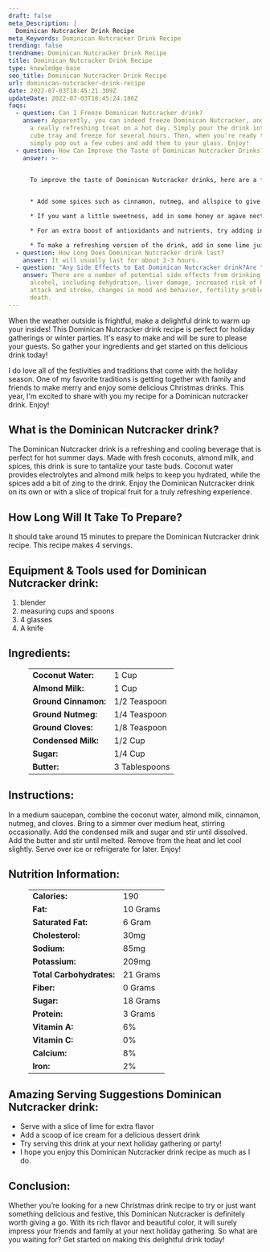 ```yaml
---
draft: false
meta_Description: |
  Dominican Nutcracker Drink Recipe
meta_Keywords: Dominican Nutcracker Drink Recipe
trending: false
trendname: Dominican Nutcracker Drink Recipe
title: Dominican Nutcracker Drink Recipe
type: knowledge-base
seo_title: Dominican Nutcracker Drink Recipe
url: dominican-nutcracker-drink-recipe
date: 2022-07-03T18:45:21.309Z
updateDate: 2022-07-03T18:45:24.186Z
faqs:
  - question: Can I Freeze Dominican Nutcracker drink?
    answer: Apparently, you can indeed freeze Dominican Nutcracker, and it makes for
      a really refreshing treat on a hot day. Simply pour the drink into an ice
      cube tray and freeze for several hours. Then, when you're ready to enjoy,
      simply pop out a few cubes and add them to your glass. Enjoy!
  - question: How Can Improve the Taste of Dominican Nutcracker Drinks?
    answer: >-
      

      To improve the taste of Dominican Nutcracker drinks, here are a few tips: 


      * Add some spices such as cinnamon, nutmeg, and allspice to give the drink a warm and inviting flavor.

      * If you want a little sweetness, add in some honey or agave nectar.

      * For an extra boost of antioxidants and nutrients, try adding in a handful of fresh berries.

      * To make a refreshing version of the drink, add in some lime juice or mint leaves. Cheers!
  - question: How Long Does Dominican Nutcracker drink last?
    answer: It will usually last for about 2-3 hours.
  - question: "Any Side Effects to Eat Dominican Nutcracker drink?Are "
    answer: There are a number of potential side effects from drinking too much
      alcohol, including dehydration, liver damage, increased risk of heart
      attack and stroke, changes in mood and behavior, fertility problems, and
      death.
---
```

When the weather outside is frightful, make a delightful drink to warm up your insides! This Dominican Nutcracker drink recipe is perfect for holiday gatherings or winter parties. It's easy to make and will be sure to please your guests. So gather your ingredients and get started on this delicious drink today!

I do love all of the festivities and traditions that come with the holiday season. One of my favorite traditions is getting together with family and friends to make merry and enjoy some delicious Christmas drinks. This year, I'm excited to share with you my recipe for a Dominican nutcracker drink. Enjoy!

## **What is the Dominican Nutcracker drink?**

The Dominican Nutcracker drink is a refreshing and cooling beverage that is perfect for hot summer days. Made with fresh coconuts, almond milk, and spices, this drink is sure to tantalize your taste buds. Coconut water provides electrolytes and almond milk helps to keep you hydrated, while the spices add a bit of zing to the drink. Enjoy the Dominican Nutcracker drink on its own or with a slice of tropical fruit for a truly refreshing experience.

## **How Long Will It Take To Prepare?**

It should take around 15 minutes to prepare the Dominican Nutcracker drink recipe. This recipe makes 4 servings. 

## **Equipment & Tools used for Dominican Nutcracker drink:**

1. blender
2. measuring cups and spoons
3. 4 glasses
4. A knife

## **Ingredients:**

<figure class="wp-block-table is-style-stripes">
  <table>
    <tbody>
      <tr>
        <td>
          <strong>Coconut Water:</strong>
        </td>
        <td>1 Cup</td>
      </tr>
      <tr>
        <td>
          <strong>Almond Milk:</strong>
        </td>
        <td>1 Cup</td>
      </tr>
      <tr>
        <td>
          <strong>Ground Cinnamon:</strong>
        </td>
        <td>1/2 Teaspoon</td>
      </tr>
      <tr>
        <td>
          <strong>Ground Nutmeg:</strong>
        </td>
        <td>1/4 Teaspoon</td>
     </tr>
      <tr>
        <td>
          <strong>Ground Cloves:</strong>
        </td>
        <td>1/8 Teaspoon</td>
      </tr>
<tr>
        <td>
          <strong>Condensed Milk:</strong>
        </td>
        <td>1/2 Cup</td>
      </tr>
<tr>
        <td>
          <strong>Sugar:</strong>
        </td>
        <td>1/4 Cup</td>
      </tr>
<tr>
        <td>
          <strong>Butter:</strong>
        </td>
        <td>3 Tablespoons</td>
      </tr>
    </tbody>

  </table>
</figure>

## **Instructions:**

In a medium saucepan, combine the coconut water, almond milk, cinnamon, nutmeg, and cloves. Bring to a simmer over medium heat, stirring occasionally. Add the condensed milk and sugar and stir until dissolved. Add the butter and stir until melted. Remove from the heat and let cool slightly. Serve over ice or refrigerate for later. Enjoy!

## **Nutrition Information:**

<figure class="wp-block-table is-style-stripes">
  <table>
    <tbody>
      <tr>
        <td>
          <strong>Calories:</strong>
        </td>
        <td>190</td>
      </tr>
      <tr>
        <td>
          <strong>Fat:</strong>
        </td>
        <td>10 Grams</td>
      </tr>
      <tr>
        <td>
          <strong>Saturated Fat:</strong>
        </td>
        <td>6 Gram</td>
      </tr>
<tr>
        <td>
          <strong>Cholesterol:</strong>
        </td>
        <td>30mg</td>
     </tr>
<tr>
        <td>
          <strong>Sodium:</strong>
        </td>
        <td>85mg</td>
     </tr>
<tr>
        <td>
          <strong>Potassium:</strong>
        </td>
        <td>209mg</td>
     </tr>
<tr>
        <td>
          <strong>Total Carbohydrates:</strong>
        </td>
        <td>21 Grams</td>
     </tr>
<tr>
        <td>
          <strong>Fiber:</strong>
        </td>
        <td>0 Grams</td>
     </tr>
<tr>
        <td>
          <strong>Sugar:</strong>
        </td>
        <td>18 Grams</td>
     </tr>
<tr>
        <td>
          <strong>Protein:</strong>
        </td>
        <td>3 Grams</td>
     </tr>
<tr>
        <td>
          <strong>Vitamin A:</strong>
        </td>
        <td>6%</td>
     </tr>
<tr>
        <td>
          <strong>Vitamin C:</strong>
        </td>
        <td>0%</td>
     </tr>
<tr>
        <td>
          <strong>Calcium:</strong>
        </td>
        <td>8%</td>
     </tr>
<tr>
        <td>
          <strong>Iron:</strong>
        </td>
        <td>2%</td>
     </tr>
    </tbody>
  </table>
</figure>

## **Amazing Serving Suggestions Dominican Nutcracker drink:**

* Serve with a slice of lime for extra flavor
* Add a scoop of ice cream for a delicious dessert drink
* Try serving this drink at your next holiday gathering or party!
* I hope you enjoy this Dominican Nutcracker drink recipe as much as I do.

## **Conclusion:**

Whether you’re looking for a new Christmas drink recipe to try or just want something delicious and festive, this Dominican Nutcracker is definitely worth giving a go. With its rich flavor and beautiful color, it will surely impress your friends and family at your next holiday gathering. So what are you waiting for? Get started on making this delightful drink today!
